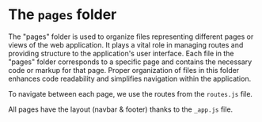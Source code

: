 # The `pages` folder

The "pages" folder is used to organize files representing different pages or views of the web application. It plays a vital role in managing routes and providing structure to the application's user interface. Each file in the "pages" folder corresponds to a specific page and contains the necessary code or markup for that page. Proper organization of files in this folder enhances code readability and simplifies navigation within the application.

To navigate between each page, we use the routes from the `routes.js` file.

All pages have the layout (navbar & footer) thanks to the `_app.js` file.
